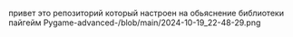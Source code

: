 привет это репозиторий который настроен на обьяснение библиотеки пайгейм
Pygame-advanced-/blob/main/2024-10-19_22-48-29.png
